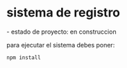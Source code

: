<h1>sistema de registro</h1>
- estado de proyecto: en construccion

para ejecutar el sistema debes poner:

```npm install```
